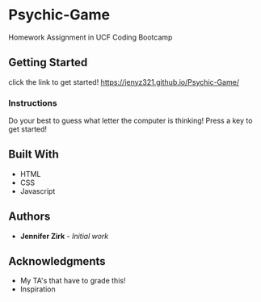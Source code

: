 # Psychic-Game

Homework Assignment in UCF Coding Bootcamp

## Getting Started

click the link to get started! https://jenyz321.github.io/Psychic-Game/


### Instructions

Do your best to guess what letter the computer is thinking! Press a key to get started!



## Built With

* HTML
* CSS
* Javascript

## Authors

* **Jennifer Zirk** - *Initial work* 

## Acknowledgments

* My TA's that have to grade this!
* Inspiration

